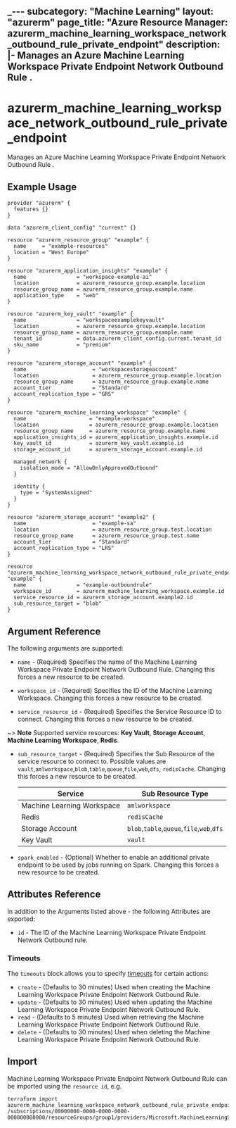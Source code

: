 _---
subcategory: "Machine Learning"
layout: "azurerm"
page_title: "Azure Resource Manager: azurerm_machine_learning_workspace_network_outbound_rule_private_endpoint"
description: |-
Manages an Azure Machine Learning Workspace Private Endpoint Network Outbound Rule .
---

# azurerm_machine_learning_workspace_network_outbound_rule_private_endpoint

Manages an Azure Machine Learning Workspace Private Endpoint Network Outbound Rule .

## Example Usage

```hcl
provider "azurerm" {
  features {}
}

data "azurerm_client_config" "current" {}

resource "azurerm_resource_group" "example" {
  name     = "example-resources"
  location = "West Europe"
}

resource "azurerm_application_insights" "example" {
  name                = "workspace-example-ai"
  location            = azurerm_resource_group.example.location
  resource_group_name = azurerm_resource_group.example.name
  application_type    = "web"
}

resource "azurerm_key_vault" "example" {
  name                = "workspaceexamplekeyvault"
  location            = azurerm_resource_group.example.location
  resource_group_name = azurerm_resource_group.example.name
  tenant_id           = data.azurerm_client_config.current.tenant_id
  sku_name            = "premium"
}

resource "azurerm_storage_account" "example" {
  name                     = "workspacestorageaccount"
  location                 = azurerm_resource_group.example.location
  resource_group_name      = azurerm_resource_group.example.name
  account_tier             = "Standard"
  account_replication_type = "GRS"
}

resource "azurerm_machine_learning_workspace" "example" {
  name                    = "example-workspace"
  location                = azurerm_resource_group.example.location
  resource_group_name     = azurerm_resource_group.example.name
  application_insights_id = azurerm_application_insights.example.id
  key_vault_id            = azurerm_key_vault.example.id
  storage_account_id      = azurerm_storage_account.example.id

  managed_network {
    isolation_mode = "AllowOnlyApprovedOutbound"
  }

  identity {
    type = "SystemAssigned"
  }
}

resource "azurerm_storage_account" "example2" {
  name                     = "example-sa"
  location                 = azurerm_resource_group.test.location
  resource_group_name      = azurerm_resource_group.test.name
  account_tier             = "Standard"
  account_replication_type = "LRS"
}

resource "azurerm_machine_learning_workspace_network_outbound_rule_private_endpoint" "example" {
  name                = "example-outboundrule"
  workspace_id        = azurerm_machine_learning_workspace.example.id
  service_resource_id = azurerm_storage_account.example2.id
  sub_resource_target = "blob"
}
```

## Argument Reference

The following arguments are supported:

* `name` - (Required) Specifies the name of the Machine Learning Workspace Private Endpoint Network Outbound Rule. Changing this forces a new resource to be created.

* `workspace_id` - (Required) Specifies the ID of the Machine Learning Workspace. Changing this forces a new resource to be created.

* `service_resource_id` - (Required) Specifies the Service Resource ID to connect. Changing this forces a new resource to be created.

~> **Note** Supported service resources: **Key Vault**, **Storage Account**, **Machine Learning Workspace**, **Redis**.

* `sub_resource_target` - (Required) Specifies the Sub Resource of the service resource to connect to. Possible values are `vault`,`amlworkspace`,`blob`,`table`,`queue`,`file`,`web`,`dfs`, `redisCache`. Changing this forces a new resource to be created.
  
  | Service                    | Sub Resource Type                         |
  |----------------------------|-------------------------------------------|
  | Machine Learning Workspace | `amlworkspace`                            |
  | Redis                      | `redisCache`                              |
  | Storage Account            | `blob`,`table`,`queue`,`file`,`web`,`dfs` |
  | Key Vault                  | `vault`                                   |

* `spark_enabled` - (Optional) Whether to enable an additional private endpoint to be used by jobs running on Spark. Changing this forces a new resource to be created.

## Attributes Reference

In addition to the Arguments listed above - the following Attributes are exported:

* `id` - The ID of the Machine Learning Workspace Private Endpoint Network Outbound rule.

### Timeouts

The `timeouts` block allows you to
specify [timeouts](https://www.terraform.io/language/resources/syntax#operation-timeouts) for certain actions:

* `create` - (Defaults to 30 minutes) Used when creating the Machine Learning Workspace Private Endpoint Network Outbound Rule.
* `update` - (Defaults to 30 minutes) Used when updating the Machine Learning Workspace Private Endpoint Network Outbound Rule.
* `read` - (Defaults to 5 minutes) Used when retrieving the Machine Learning Workspace Private Endpoint Network Outbound Rule.
* `delete` - (Defaults to 30 minutes) Used when deleting the Machine Learning Workspace Private Endpoint Network Outbound Rule.

## Import

Machine Learning Workspace Private Endpoint Network Outbound Rule can be imported using the `resource id`, e.g.

```shell
terraform import azurerm_machine_learning_workspace_network_outbound_rule_private_endpoint.example /subscriptions/00000000-0000-0000-0000-000000000000/resourceGroups/group1/providers/Microsoft.MachineLearningServices/workspaces/workspace1/outboundRules/rule1
```
